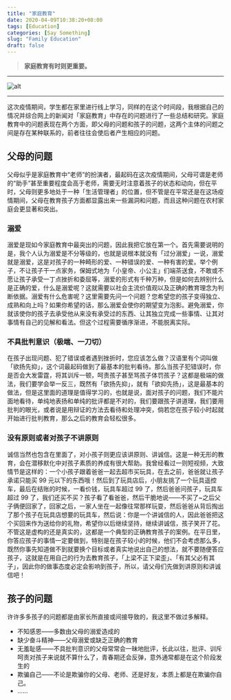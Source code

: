 ```yaml
---
title: "家庭教育"
date: 2020-04-09T10:38:20+08:00
tags: [Education]
categories: [Say Something]
slug: "Family Education"
draft: false
---
```

> **家庭教育有时则更重要。**

<!--more-->

---

![alt](https://dawnblog-1300625500.cos.ap-guangzhou.myqcloud.com/images/20200411103201.jpg "Unsplash@Nikhita-S")

---

这次疫情期间，学生都在家里进行线上学习，同样的在这个时间段，我根据自己的情况并综合网上的新闻对「家庭教育」中存在的问题进行了一些总结和研究。家庭教育中的问题表现在两个方面，即父母的问题和孩子的问题，这两个主体的问题之间是存在某种联系的，前者往往会使后者产生相应的问题。

## 父母的问题
父母似乎是家庭教育中“老师”的扮演者，最起码在这次疫情期间，父母可谓是老师的“助手”甚至重要程度会高于老师，需要无时注意着孩子的状态和动向，但在平时，父母则更多地处于一种「生活管理者」的位置，但不管是在平常还是在这场疫情期间，父母在教育孩子方面都显露出来一些漏洞和问题，而且这种问题在农村家庭会更显著和突出。
### 溺爱
溺爱是现如今家庭教育中最突出的问题，因此我把它放在第一个。首先需要说明的是，我个人认为溺爱是不分等级的，也就是说根本就没有「过分溺爱」一说，溺爱就是溺爱，这是对孩子的一种畸形的爱、一种错误的爱、一种有害的爱。举个例子，不让孩子干一点家务，保姆式地为「小皇帝、小公主」们端茶送食，不敢或不愿让孩子承受一丁点挫折和委屈等，溺爱的形式有千种万种，但是如何去辨别什么是正确的爱，什么是溺爱呢？这就需要以社会主流价值观以及正确的教育理念为判断依据。溺爱有什么危害呢？这里需要先问一个问题？您希望您的孩子变得独立、成熟和向上吗？如果你希望的话，那么溺爱会使你的期望变为泡影。避免溺爱，你就该使你的孩子去承受他从来没有承受过的东西、让其独立完成一些事情、让其对事情有自己的见解和看法。但这个过程需要循序渐进，不能脱离实际。
### 不具批判意识（极端、一刀切）
在孩子出现问题、犯了错误或者遇到挫折时，您应该怎么做？汉语里有个词叫做「欲扬先抑」，这个词最起码做到了最基本的批判看待。那么当孩子犯错误时，你是否会大发雷霆，将其训斥一顿，呵责孩子甚至骂孩子体罚孩子？这都是极端的做法，我们要学会举一反三，既然有「欲扬先抑」，就有「欲抑先扬」，这是最基本的做法，但是这里面的道理是值得学习的，也就是说，面对孩子的问题，我们不能片面地看待，单纯地表扬和单纯的批评都是不对的，我们要跟孩子讲道理，我们要用批判的眼光，或者说是用辩证的方法去看待和处理冲突，倘若您在孩子较小时起就开始进行批判教育，那么之后的教育会轻松很多。
### 没有原则或者对孩子不讲原则
诚信当然也包含在里面了，对小孩子则更应该讲原则、讲诚信。这是一种无形的教育，会在潜移默化中对孩子素质的养成有很大帮助。我曾经看过一则短视频，大致情节是这样的：一个小孩子跟着爸爸一起去超市买玩具，在去之前，爸爸就让孩子承诺只能买 99 元以下的东西哦！然后到了玩具店后，小朋友挑了一个玩具遥控车，最后在结账的时候，一看价钱，玩具车超过 99 了，然后爸爸问孩子，玩具车超过 99 了，我们还买不买？孩子看了看爸爸，然后干脆地说——不买了~之后父子俩便回家了，回家之后，一家人坐在一起像往常那样玩耍，然后爸爸从背后掏出了那个孩子在玩具店想要的玩具车，然后说：你是一个讲诚信的人，因此爸爸把这个买回来作为送给你的礼物，希望你以后继续坚持，继续讲诚信，孩子笑开了花。不管这是虚构的还是真实的，这都是一个典型的正确教育孩子的案例。在平日里，你答应孩子的事情一定要做到，特别是在孩子较小的时候，他们不会考虑那么多，既然你事先知道做不到就要换个目标或者真实地说出自己的想法，就不要随便答应孩子，这就是在用自己的行为去教育孩子，「上梁不正下梁歪」、「有其父必有其子」，因此你的做事态度必定会影响到孩子，所以，请父母们先做到讲原则和讲诚信吧！
## 孩子的问题
许许多多孩子的问题都是由家长所直接或间接导致的，我这里不做过多解释。
- 不知感恩——多数由父母的溺爱造成的
- 缺少奋斗精神——父母溺爱或缺乏正确的教育
- 无羞耻感——不具批判意识的父母常常会一昧地批评，长此以往，批评、训斥呵责对孩子来说就不算什么了，青春期还会反弹，意外通常都是在这个阶段发生的
- 欺骗自己——不论是欺骗你的父母、老师、还是好友，本质上都是在欺骗你自己。
- ......
